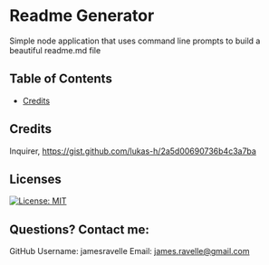 # Readme Generator 
Simple node application that uses command line prompts to build a beautiful readme.md file 

## Table of Contents
* [Credits](#credits) 

## Credits
Inquirer, https://gist.github.com/lukas-h/2a5d00690736b4c3a7ba

## Licenses
[![License: MIT](https://img.shields.io/badge/License-MIT-yellow.svg)](https://opensource.org/licenses/MIT)

## Questions? Contact me:
GitHub Username: jamesravelle
Email: james.ravelle@gmail.com
